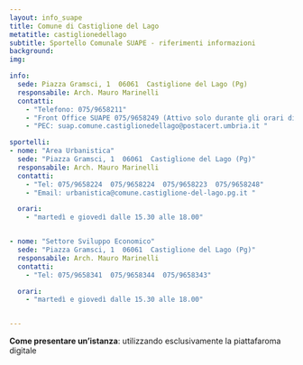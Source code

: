 ```yaml
---
layout: info_suape
title: Comune di Castiglione del Lago
metatitle: castiglionedellago
subtitle: Sportello Comunale SUAPE - riferimenti informazioni
background:
img:

info:
  sede: Piazza Gramsci, 1  06061  Castiglione del Lago (Pg)
  responsabile: Arch. Mauro Marinelli
  contatti:
    - "Telefono: 075/9658211"
    - "Front Office SUAPE 075/9658249 (Attivo solo durante gli orari di apertura al pubblico)"
    - "PEC: suap.comune.castiglionedellago@postacert.umbria.it "

sportelli:
- nome: "Area Urbanistica"
  sede: "Piazza Gramsci, 1  06061  Castiglione del Lago (Pg)"
  responsabile: Arch. Mauro Marinelli
  contatti:
    - "Tel: 075/9658224  075/9658224  075/9658223  075/9658248"
    - "Email: urbanistica@comune.castiglione-del-lago.pg.it "

  orari:
    - "martedì e giovedì dalle 15.30 alle 18.00"


- nome: "Settore Sviluppo Economico"
  sede: "Piazza Gramsci, 1  06061  Castiglione del Lago (Pg)"
  responsabile: Arch. Mauro Marinelli
  contatti:
    - "Tel: 075/9658341  075/9658344  075/9658343"

  orari:
    - "martedì e giovedì dalle 15.30 alle 18.00"


---
```


<p><strong>Come presentare un’istanza</strong>: utilizzando esclusivamente la piattafaroma digitale <br /><br /></p>
